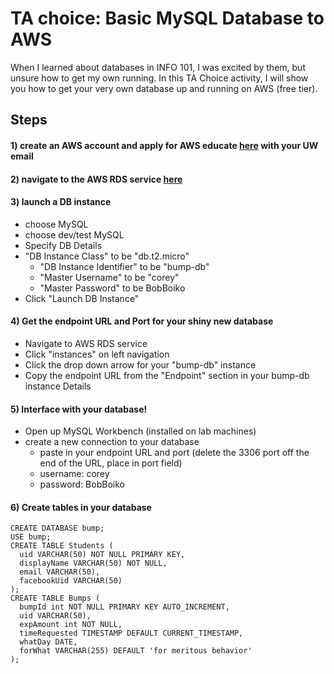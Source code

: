 # TA choice: Basic MySQL Database to AWS
When I learned about databases in INFO 101, I was excited by them, but unsure how to get my own running. In this TA Choice activity, I will show you how to get your very own database up and running on AWS (free tier).

## Steps
#### 1) create an AWS account and apply for AWS educate [here](https://www.awseducate.com/Application) with your UW email
#### 2) navigate to the AWS RDS service [here](https://console.aws.amazon.com/rds/home)
#### 3) launch a DB instance
  - choose MySQL
  - choose dev/test MySQL
  - Specify DB Details
  - "DB Instance Class" to be "db.t2.micro"
    - "DB Instance Identifier" to be "bump-db"
    - "Master Username" to be "corey"
    - "Master Password" to be BobBoiko
  - Click "Launch DB Instance"

#### 4) Get the endpoint URL and Port for your shiny new database
  - Navigate to AWS RDS service
  - Click "instances" on left navigation
  - Click the drop down arrow for your "bump-db" instance
  - Copy the endpoint URL from the "Endpoint" section in your bump-db instance Details

#### 5) Interface with your database!
  - Open up MySQL Workbench (installed on lab machines)
  - create a new connection to your database
    - paste in your endpoint URL and port (delete the 3306 port off the end of the URL, place in port field)
    - username: corey
    - password: BobBoiko

#### 6) Create tables in your database
```
CREATE DATABASE bump;
USE bump;
CREATE TABLE Students (
  uid VARCHAR(50) NOT NULL PRIMARY KEY,
  displayName VARCHAR(50) NOT NULL,
  email VARCHAR(50),
  facebookUid VARCHAR(50)
);
CREATE TABLE Bumps (
  bumpId int NOT NULL PRIMARY KEY AUTO_INCREMENT,
  uid VARCHAR(50),
  expAmount int NOT NULL,
  timeRequested TIMESTAMP DEFAULT CURRENT_TIMESTAMP,
  whatDay DATE,
  forWhat VARCHAR(255) DEFAULT 'for meritous behavior'
);
```